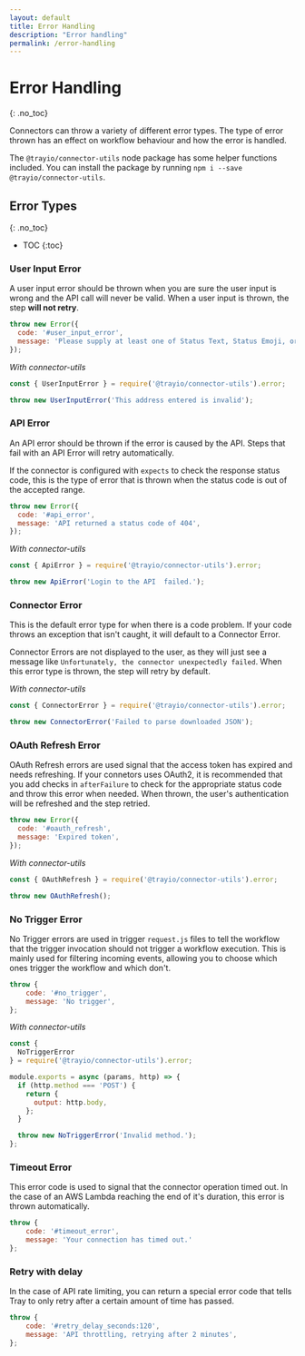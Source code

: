 ```yaml
---
layout: default
title: Error Handling
description: "Error handling"
permalink: /error-handling
---
```


# Error Handling
{: .no_toc}

Connectors can throw a variety of different error types.
The type of error thrown has an effect on workflow behaviour and how the error is handled.

The `@trayio/connector-utils` node package has some helper functions included. 
You can install the package by running `npm i --save @trayio/connector-utils`.

## Error Types
{: .no_toc}

- TOC
{:toc}

### User Input Error

A user input error should be thrown when you are sure the user input is wrong and the API call will never be valid.
When a user input is thrown, the step **will not retry**.

```js
throw new Error({
  code: '#user_input_error',
  message: 'Please supply at least one of Status Text, Status Emoji, or Status Expiration.',
});
```

_With connector-utils_

```js
const { UserInputError } = require('@trayio/connector-utils').error;

throw new UserInputError('This address entered is invalid');
```

### API Error

An API error should be thrown if the error is caused by the API.
Steps that fail with an API Error will retry automatically.

If the connector is configured with `expects` to check the response status code,
this is the type of error that is thrown when the status code is out of the accepted range.

```js
throw new Error({
  code: '#api_error',
  message: 'API returned a status code of 404',
});
```

_With connector-utils_

```js
const { ApiError } = require('@trayio/connector-utils').error;

throw new ApiError('Login to the API  failed.');
```

### Connector Error

This is the default error type for when there is a code problem.
If your code throws an exception that isn't caught, it will default to a Connector Error.

Connector Errors are not displayed to the user, as they will just see a message like `Unfortunately, the connector unexpectedly failed`.
When this error type is thrown, the step will retry by default.

_With connector-utils_

```js
const { ConnectorError } = require('@trayio/connector-utils').error;

throw new ConnectorError('Failed to parse downloaded JSON');
```

### OAuth Refresh Error

OAuth Refresh errors are used signal that the access token has expired and needs refreshing. 
If your connetors uses OAuth2, it is recommended that you add checks in `afterFailure` to check for the appropriate status code and throw this error when needed.
When thrown, the user's authentication will be refreshed and the step retried.

```js
throw new Error({
  code: '#oauth_refresh',
  message: 'Expired token',
});
```

_With connector-utils_

```js
const { OAuthRefresh } = require('@trayio/connector-utils').error;

throw new OAuthRefresh();
```

### No Trigger Error

No Trigger errors are used in trigger `request.js` files to tell the workflow that the trigger invocation should not trigger a workflow execution.
This is mainly used for filtering incoming events, allowing you to choose which ones trigger the workflow and which don't.

```js
throw {
    code: '#no_trigger',
    message: 'No trigger',
};
```


_With connector-utils_

```js
const {
  NoTriggerError
} = require('@trayio/connector-utils').error;

module.exports = async (params, http) => {
  if (http.method === 'POST') {
    return {
      output: http.body,
    };
  }

  throw new NoTriggerError('Invalid method.');
};
```

### Timeout Error

This error code is used to signal that the connector operation timed out.
In the case of an AWS Lambda reaching the end of it's duration, this error is thrown automatically.

```js
throw {
    code: '#timeout_error',
    message: 'Your connection has timed out.'
};
```

### Retry with delay

In the case of API rate limiting, you can return a special error code that tells Tray to only retry after a certain amount of time has passed.

```js
throw {
    code: '#retry_delay_seconds:120',
    message: 'API throttling, retrying after 2 minutes',
};
```
